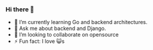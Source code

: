 ### Hi there 👋

- 🌱 I’m currently learning Go and backend architectures.
- 💬 Ask me about backend and Django.
- 👯 I’m looking to collaborate on opensource
- ⚡ Fun fact: I love 😺s
<!--
**Jishnu-Nandhiath/Jishnu-Nandhiath** is a ✨ _special_ ✨ repository because its `README.md` (this file) appears on your GitHub profile.

Here are some ideas to get you started:

- 🔭 I’m currently working on ...
- 🌱 I’m currently learning ...
- 👯 I’m looking to collaborate on ...
- 🤔 I’m looking for help with ...
- 💬 Ask me about ...
- 📫 How to reach me: ...
- 😄 Pronouns: ...
- ⚡ Fun fact: ...
-->

